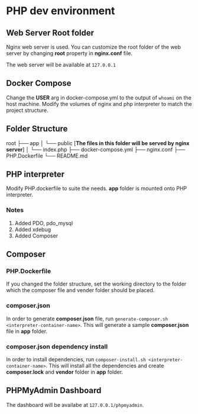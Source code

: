 # PHP dev environment

## Web Server Root folder
Nginx web server is used. You can customize the root folder of the web server by changing **root** property in __nginx.conf__ file.

The web server will be available at `127.0.0.1`

## Docker Compose
Change the **USER** arg in docker-compose.yml to the output of `whoami` on the host machine.
Modify the volumes of nginx and php interpreter to match the project structure.

## Folder Structure
root
├── app
│   └── public [**The files in this folder will be served by nginx server**]
│       └── index.php
├── docker-compose.yml
├── nginx.conf
├── PHP.Dockerfile
└── README.md

## PHP interpreter
Modify PHP.dockerfile to suite the needs. __app__ folder is mounted onto PHP interpreter. 
### Notes
1. Added PDO, pdo_mysql
2. Added xdebug
3. Added Composer

## Composer

### PHP.Dockerfile
If you changed the folder structure, set the working directory to the folder which the composer file and vender folder should be placed.

### composer.json
In order to generate **composer.json** file, run `generate-composer.sh <interpreter-container-name>`. This will generate a sample **composer.json** file in __app__ folder.

### composer.json dependency install
In order to install dependencies, run `composer-install.sh <interpreter-container-name>`. This will install all the dependencies and create **composer.lock** and **vendor** folder in __app__ folder.

## PHPMyAdmin Dashboard

The dashboard will be availabe at `127.0.0.1/phpmyadmin`.